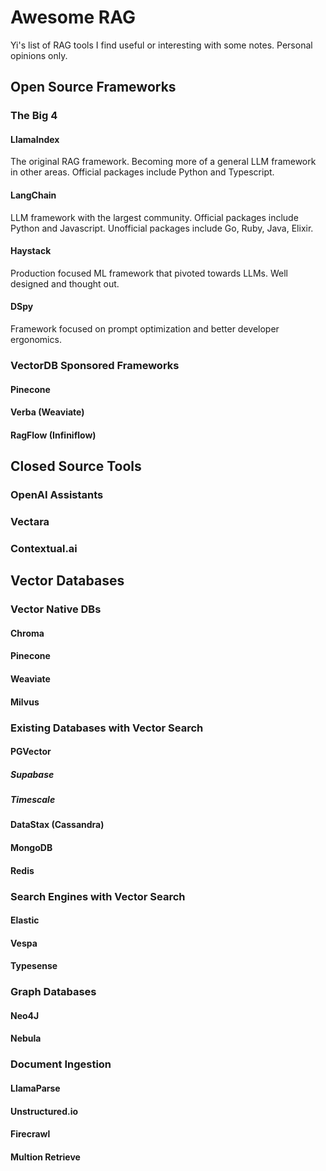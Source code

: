 # Awesome RAG

Yi's list of RAG tools I find useful or interesting with some notes. Personal opinions only.

## Open Source Frameworks

### The Big 4

#### LlamaIndex
The original RAG framework. Becoming more of a general LLM framework in other areas. Official packages include Python and Typescript.
#### LangChain
LLM framework with the largest community. Official packages include Python and Javascript. Unofficial packages include Go, Ruby, Java, Elixir.
#### Haystack
Production focused ML framework that pivoted towards LLMs. Well designed and thought out.
#### DSpy
Framework focused on prompt optimization and better developer ergonomics.

### VectorDB Sponsored Frameworks

#### Pinecone
#### Verba (Weaviate)
#### RagFlow (Infiniflow)

## Closed Source Tools

### OpenAI Assistants
### Vectara
### Contextual.ai

## Vector Databases

### Vector Native DBs

#### Chroma
#### Pinecone
#### Weaviate
#### Milvus

### Existing Databases with Vector Search

#### PGVector
##### Supabase
##### Timescale
#### DataStax (Cassandra)
#### MongoDB
#### Redis

### Search Engines with Vector Search
#### Elastic
#### Vespa
#### Typesense

### Graph Databases
#### Neo4J
#### Nebula

### Document Ingestion

#### LlamaParse
#### Unstructured.io
#### Firecrawl
#### Multion Retrieve
